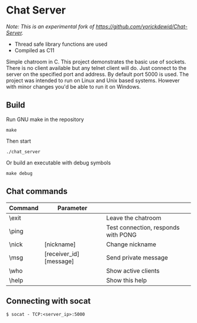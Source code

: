Chat Server
=

*Note: This is an experimental fork of https://github.com/yorickdewid/Chat-Server.*

* Thread safe library functions are used
* Compiled as C11

Simple chatroom in C. This project demonstrates the basic use of sockets. There is no client available but any telnet client will do. Just connect to the server on the specified port and address. By default port 5000 is used. The project was intended to run on Linux and Unix based systems. However with minor changes you'd be able to run it on Windows.

## Build

Run GNU make in the repository

`make`

Then start

`./chat_server`

Or build an executable with debug symbols

`make debug`

## Chat commands

| Command       | Parameter               |                                     |
| ------------- | ----------------------- | ----------------------------------- |
| \exit         |                         | Leave the chatroom                  |
| \ping         |                         | Test connection, responds with PONG |
| \nick         | [nickname]              | Change nickname                     |
| \msg          | [receiver_id] [message] | Send private message                |
| \who          |                         | Show active clients                 |
| \help         |                         | Show this help                      |

## Connecting with socat

`$ socat - TCP:<server_ip>:5000`
